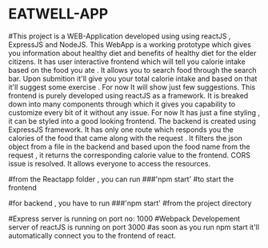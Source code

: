 # EATWELL-APP

#This project is a WEB-Application developed using using reactJS , ExpressJS and NodeJS. This WebApp is a working prototype which gives you information about healthy diet and benefits of healthy diet for the elder citizens. It has user interactive frontend which will tell you calorie intake based on the food you ate . It allows you to search food through the search bar. Upon submition it'll give you your total calorie intake and based on that it'll suggest some exercise . For now It will show just few suggestions. This frontend is purely developed using reactJS as a framework. It is breaked down into many components through which it gives you capability to customize every bit of it without any issue. For now It has just a fine styling , it can be styled into a good looking frontend. The backend is created using ExpressJS framework. It has only one route which responds you the calories of the food that came along with the request . It filters the json object from a file in the backend and based upon the food name from the request , it returns the corresponding calorie value to the frontend. CORS issue is resolved. It allows everyone to access the resources.

#from the Reactapp folder , you can run 
###'npm start'
#to start the frontend

#for backend , you have to run 
###'npm start'
#from the project directory

#Express server is running on port no: 1000
#Webpack Developement server of reactJS is running on port 3000
#as soon as you run npm start it'll automatically connect you to the frontend of react.

